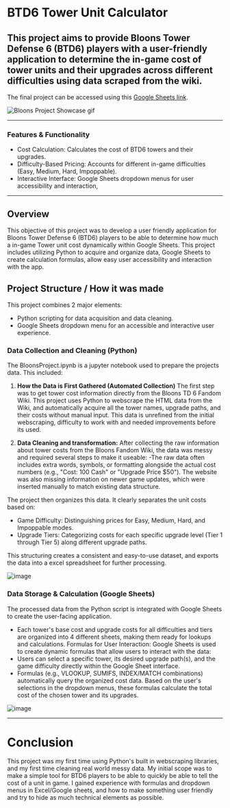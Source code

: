 # BTD6 Tower Unit Calculator
## This project aims to provide Bloons Tower Defense 6 (BTD6) players with a user-friendly application to determine the in-game cost of tower units and their upgrades across different difficulties using data scraped from the wiki.
The final project can be accessed using this [Google Sheets link](https://docs.google.com/spreadsheets/d/1bgRTX8VRlwiGp4RJNIbdQKh3tUHXspOqAZUE-NDchDM/edit?usp=sharing). 

![Bloons Project Showcase gif](https://github.com/user-attachments/assets/0e59c70d-20d5-4097-ac36-db24ffb9d9ba)

--- 

### Features & Functionality
- Cost Calculation: Calculates the cost of BTD6 towers and their upgrades.
- Difficulty-Based Pricing: Accounts for different in-game difficulties (Easy, Medium, Hard, Impoppable).
- Interactive Interface: Google Sheets dropdown menus for user accessibility and interaction,

--- 

## Overview
This objective of this project was to develop a user friendly application for Bloons Tower Defense 6 (BTD6) players to be able to determine how much a in-game Tower unit cost dynamically within Google Sheets. This project includes utilizing Python to acquire and organize data, Google Sheets to create calculation formulas, allow easy user accessibility and interaction with the app. 

## Project Structure / How it was made
This project combines 2 major elements: 
- Python scripting for data acquisition and data cleaning. 
- Google Sheets dropdown menu for an accessible and interactive user experience.

### Data Collection and Cleaning (Python)
The BloonsProject.ipynb is a jupyter notebook used to prepare the projects data. This included: 

1) **How the Data is First Gathered (Automated Collection)**
The first step was to get tower cost information directly from the Bloons TD 6 Fandom Wiki. This project uses Python to webscrape the HTML data from the Wiki, and automatically acquire all the tower names, upgrade paths, and their costs without manual input. This data is unrefined from the initial webscraping, difficulty to work with and needed improvements before its used.

2) **Data Cleaning and transformation:**
After collecting the raw information about tower costs from the Bloons Fandom Wiki, the data was messy and required several steps to make it useable:
-The raw data often includes extra words, symbols, or formatting alongside the actual cost numbers (e.g., "Cost: 100 Cash" or "Upgrade Price $50"). The website was also missing information on newer game updates, which were inserted manually to match existing data structure.

The project then organizes this data. It clearly separates the unit costs based on:
  - Game Difficulty: Distinguishing prices for Easy, Medium, Hard, and Impoppable modes.
  - Upgrade Tiers: Categorizing costs for each specific upgrade level (Tier 1 through Tier 5) along different upgrade paths.

This structuring creates a consistent and easy-to-use dataset, and exports the data into a excel spreadsheet for further processing. 

![image](https://github.com/user-attachments/assets/eabb13f2-35a2-48ea-bd9c-841bd95876af)

### Data Storage & Calculation (Google Sheets)
The processed data from the Python script is integrated with Google Sheets to create the user-facing application.
- Each tower's base cost and upgrade costs for all difficulties and tiers are organized into 4 different sheets, making them ready for lookups and calculations.
Formulas for User Interaction: Google Sheets is used to create dynamic formulas that allow users to interact with the data:
 - Users can select a specific tower, its desired upgrade path(s), and the game difficulty directly within the Google Sheet interface.
 - Formulas (e.g., VLOOKUP, SUMIFS, INDEX/MATCH combinations) automatically query the organized cost data. Based on the user's selections in the dropdown menus, these formulas calculate the total cost of the chosen tower and its upgrades.

![image](https://github.com/user-attachments/assets/f130b443-41d0-4201-94e0-555c45b21b3c)

--- 

# Conclusion
This project was my first time using Python's built in webscraping libraries, and my first time cleaning real world messy data. My initial scope was to make a simple tool for BTD6 players to be able to quickly be able to tell the cost of a unit in game. I gained experience with formulas and dropdown menus in Excel/Google sheets, and how to make something user friendly and try to hide as much technical elements as possible.


